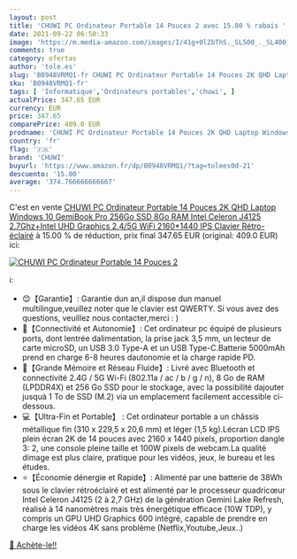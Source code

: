 ```yaml
---
layout: post
title: 'CHUWI PC Ordinateur Portable 14 Pouces 2 avec 15.00 % rabais '
date: 2021-09-22 06:50:33
image: 'https://m.media-amazon.com/images/I/41g+0lZbThS._SL500_._SL400_.jpg'
comments: true
category: ofertas
author: 'tole.es'
slug: 'B0948VRMQ1-fr CHUWI PC Ordinateur Portable 14 Pouces 2K QHD Laptop...'
sku: 'B0948VRMQ1-fr'
tags: [ 'Informatique','Ordinateurs portables','chuwi', ]
actualPrice: 347.65 EUR
currency: EUR
price: 347.65
comparePrice: 409.0 EUR
prodname: 'CHUWI PC Ordinateur Portable 14 Pouces 2K QHD Laptop Windows 10 GemiBook Pro  256Go SSD  8Go RAM  Intel Celeron J4125 2.7Ghz+Intel UHD Graphics   2.4/5G WiFi 2160*1440 IPS Clavier Rétro-éclairé'
country: 'fr'
flag: '🇫🇷'
brand: 'CHUWI'
buyurl: 'https://www.amazon.fr/dp/B0948VRMQ1/?tag=tolees0d-21'
descuento: '15.00'
average: '374.766666666667'
---
```


C'est en vente [CHUWI PC Ordinateur Portable 14 Pouces 2K QHD Laptop Windows 10 GemiBook Pro  256Go SSD  8Go RAM  Intel Celeron J4125 2.7Ghz+Intel UHD Graphics   2.4/5G WiFi 2160*1440 IPS Clavier Rétro-éclairé](https://www.amazon.fr/dp/B0948VRMQ1/?tag=tolees0d-21)  à  15.00 % de réduction, prix final  347.65 EUR (original: 409.0 EUR) ici:

[![CHUWI PC Ordinateur Portable 14 Pouces 2](https://m.media-amazon.com/images/I/41g+0lZbThS._SL500_._SL400_.jpg)](https://www.amazon.fr/dp/B0948VRMQ1/?tag=tolees0d-21)

ℹ️:

- 😊【Garantie】: Garantie dun an,il dispose dun manuel multilingue,veuillez noter que le clavier est QWERTY. Si vous avez des questions, veuillez nous contacter,merci : )
- 🔌【Connectivité et Autonomie】: Cet ordinateur pc équipé de plusieurs ports, dont lentrée dalimentation, la prise jack 3,5 mm, un lecteur de carte microSD, un USB 3.0 Type-A et un USB Type-C.Batterie 5000mAh prend en charge 6-8 heures dautonomie et la charge rapide PD.
- 📶【Grande Mémoire et Réseau Fluide】: Livré avec Bluetooth et connectivité 2.4G / 5G Wi-Fi (802.11a / ac / b / g / n), 8 Go de RAM (LPDDR4X) et 256 Go SSD pour le stockage, avec la possibilité dajouter jusquà 1 To de SSD (M.2) via un emplacement facilement accessible ci-dessous.
- 💻【Ultra-Fin et Portable】 : Cet ordinateur portable a un châssis métallique fin (310 x 229,5 x 20,6 mm) et léger (1,5 kg).Lécran LCD IPS plein écran 2K de 14 pouces avec 2160 x 1440 pixels, proportion dangle 3: 2, une console pleine taille et 100W pixels de webcam.La qualité dimage est plus claire, pratique pour les vidéos, jeux, le bureau et les études.
- ⭐【Économie dénergie et Rapide】: Alimenté par une batterie de 38Wh sous le clavier rétroéclairé et est alimenté par le processeur quadricœur Intel Celeron J4125 (2 à 2,7 GHz) de la génération Gemini Lake Refresh, réalisé à 14 nanomètres mais très énergétique efficace (10W TDP), y compris un GPU UHD Graphics 600 intégré, capable de prendre en charge les vidéos 4K sans problème (Netflix,Youtube,Jeux..)

[🛒 Achète-le!!](https://www.amazon.fr/dp/B0948VRMQ1/?tag=tolees0d-21)
